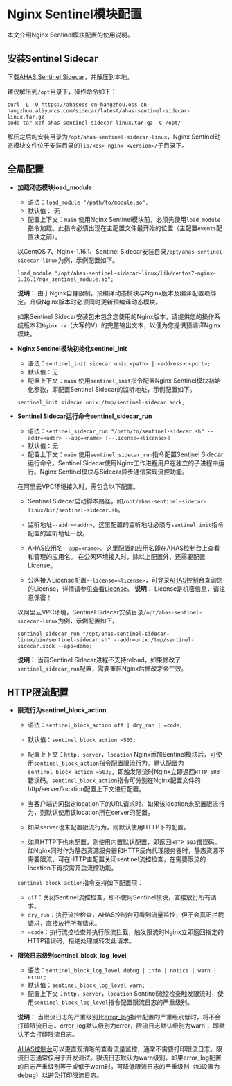 # Nginx Sentinel模块配置

本文介绍Nginx Sentinel模块配置的使用说明。

## 安装Sentinel Sidecar

下载[AHAS Sentinel Sidecar](https://ahasoss-cn-hangzhou.oss-cn-hangzhou.aliyuncs.com/sidecar/latest/ahas-sentinel-sidecar-linux.tar.gz)，并解压到本地。

建议解压到`/opt`目录下，操作命令如下：

```
curl -L -O https://ahasoss-cn-hangzhou.oss-cn-hangzhou.aliyuncs.com/sidecar/latest/ahas-sentinel-sidecar-linux.tar.gz
sudo tar xzf ahas-sentinel-sidecar-linux.tar.gz -C /opt/
```

解压之后的安装目录为`/opt/ahas-sentinel-sidecar-linux`，Nginx Sentinel动态模块文件位于安装目录的`lib/<os>-nginx-<version>/`子目录下。

## 全局配置

-   **加载动态模块load\_module**

    -   语法：`load_module "/path/to/module.so";`
    -   默认值： 无
    -   配置上下文：`main`
    使用Nginx Sentinel模块前，必须先使用`load_module`指令加载。此指令必须出现在主配置文件最开始的位置（主配置`events`配置块之前）。

    以CentOS 7、Nginx-1.16.1、Sentinel Sidecar安装目录`/opt/ahas-sentinel-sidecar-linux`为例，示例配置如下。

    ```
    load_module "/opt/ahas-sentinel-sidecar-linux/lib/centos7-nginx-1.16.1/ngx_sentinel_module.so";
    ```

    **说明：** 由于Nginx自身限制，预编译动态模块与Nginx版本及编译配置项绑定。升级Nginx版本时必须同时更新预编译动态模块。

    如果Sentinel Sidecar安装包未包含您使用的Nginx版本，请提供您的操作系统版本和`Nginx -V`（大写的V）的完整输出文本，以便为您提供预编译Nginx模块。

-   **Nginx Sentinel模块初始化sentinel\_init**

    -   语法：`sentinel_init sidecar unix:<path> | <address>:<port>;`
    -   默认值：无
    -   配置上下文：`main`
    使用`sentinel_init`指令配置Nginx Sentinel模块初始化参数，即配置Sentinel Sidecar的监听地址，示例配置如下。

    ```
    sentinel_init sidecar unix:/tmp/sentinel-sidecar.sock;
    ```

-   **Sentinel Sidecar运行命令sentinel\_sidecar\_run**

    -   语法：`sentinel_sidecar_run "/path/to/sentinel-sidecar.sh" --addr=<addr> --app=<name> [--license=<license>];`
    -   默认值：无
    -   配置上下文：`main`
    使用`sentinel_sidecar_run`指令配置Sentinel Sidecar运行命令。Sentinel Sidecar使用Nginx工作进程用户在独立的子进程中运行。Nginx Sentinel模块与Sidecar异步通信实现流控功能。

    在阿里云VPC环境接入时，需包含以下配置。

    -   Sentinel Sidecar启动脚本路径，如`/opt/ahas-sentinel-sidecar-linux/bin/sentinel-sidecar.sh`。
    -   监听地址`--addr=<addr>`，这里配置的监听地址必须与`sentinel_init`指令配置的监听地址一致。
    -   AHAS应用名`--app=<name>`。这里配置的应用名即在AHAS控制台上查看和管理的应用名。
    在公网环境接入时，除以上配置外，还需要配置License。

    -   公网接入License配置`--license=<license>`，可登录[AHAS控制台](https://ahas.console.aliyun.com)查询您的License，详情请参见[查看License](/cn.zh-CN/应用防护/参考信息/查看License.md)。
    **说明：** License是机密信息，请注意保密！

    以阿里云VPC环境，Sentinel Sidecar安装目录`/opt/ahas-sentinel-sidecar-linux`为例，示例配置如下。

    ```
    sentinel_sidecar_run "/opt/ahas-sentinel-sidecar-linux/bin/sentinel-sidecar.sh" --addr=unix:/tmp/sentinel-sidecar.sock --app=demo;
    ```

    **说明：** 当前Sentinel Sidecar进程不支持reload，如果修改了`sentinel_sidecar_run`配置，需要重启Nginx后修改才会生效。


## HTTP限流配置

-   **限流行为sentinel\_block\_action**

    -   语法：`sentinel_block_action off | dry_run | =code;`
    -   默认值：`sentinel_block_action =503;`
    -   配置上下文：`http`，`server`，`location`
    Nginx添加Sentinel模块后，可使用`sentinel_block_action`指令配置限流行为。默认配置为`sentinel_block_action =503;`，即触发限流时Nginx立即返回`HTTP 503`错误码。`sentinel_block_action`指令可分别在Nginx配置文件的http/server/location配置上下文进行配置。

    -   当客户端访问指定location下的URL请求时，如果该location未配置限流行为，则默认使用该location所在server的配置。
    -   如果server也未配置限流行为，则默认使用HTTP下的配置。
    -   如果HTTP下也未配置，则使用内置默认配置，即返回`HTTP 503`错误码。
    如Nginx同时作为静态资源服务器和HTTP反向代理服务器时，静态资源不需要限流，可在HTTP主配置关闭sentinel流控检查，在需要限流的location下再按需开启流控功能。

    `sentinel_block_action`指令支持如下配置项：

    -   `off`：关闭Sentinel流控检查，即不使用Sentinel模块，直接放行所有请求。
    -   `dry_run`：执行流控检查，AHAS控制台可看到流量监控，但不会真正拦截请求，直接放行所有请求。
    -   `=code`：执行流控检查并执行限流拦截，触发限流时Nginx立即返回指定的HTTP错误码，拒绝处理或转发此请求。
-   **限流日志级别sentinel\_block\_log\_level**

    -   语法：`sentinel_block_log_level debug | info | notice | warn | error;`
    -   默认值：`sentinel_block_log_level warn;`
    -   配置上下文：`http`，`server`，`location`
    Sentinel流控检查触发限流时，使用`sentinel_block_log_level`指令配置限流日志的严重级别。

    **说明：** 当限流日志的严重级别比[error\_log](http://nginx.org/en/docs/ngx_core_module.html#error_log)指令配置的严重级别低时，将不会打印限流日志。error\_log默认级别为error，限流日志默认级别为warn ，即默认不会打印限流日志。

    [AHAS控制台](https://ahas.console.aliyun.com)可以更直观清晰的查看流量监控，通常不需要打印限流日志。限流日志通常仅用于开发测试。限流日志默认为warn级别。如果error\_log配置的日志严重级别等于或低于warn时，可降低限流日志的严重级别（如设置为debug）以避免打印限流日志。


